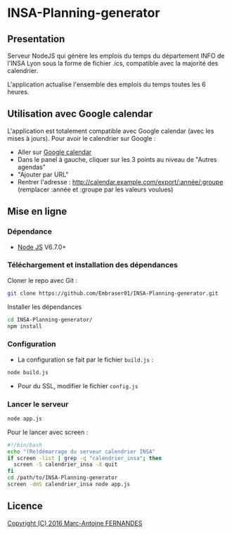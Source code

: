 # INSA-Planning-generator

## Presentation

  Serveur NodeJS qui génère les emplois du temps du département INFO de l'INSA Lyon sous la forme de fichier .ics, compatible avec la majorité des calendrier.
  
  L'application actualise l'ensemble des emplois du temps toutes les 6 heures.

## Utilisation avec Google calendar

L'application est totalement compatible avec Google calendar (avec les mises à jours).
Pour avoir le calendrier sur Google :

- Aller sur [Google calendar](https://calendar.google.com)
- Dans le panel à gauche, cliquer sur les 3 points au niveau de "Autres agendas"
- "Ajouter par URL"
- Rentrer l'adresse : http://calendar.example.com/export/:année/:groupe (remplacer :année et :groupe par les valeurs voulues)

## Mise en ligne

### Dépendance

-  [Node JS](https://nodejs.org) V6.7.0+
  

### Téléchargement et installation des dépendances

Cloner le repo avec Git :
```bash
git clone https://github.com/Embraser01/INSA-Planning-generator.git
```

Installer les dépendances

```bash
cd INSA-Planning-generator/
npm install
```

###  Configuration

- La configuration se fait par le fichier `build.js` :

```bash
node build.js
```

- Pour du SSL, modifier le fichier `config.js`


### Lancer le serveur

```bash
node app.js
```

Pour le lancer avec screen :

```bash
#!/bin/bash
echo "(Re)démarrage du serveur calendrier INSA"
if screen -list | grep -q "calendrier_insa"; then
  screen -S calendrier_insa -X quit
fi
cd /path/to/INSA-Planning-generator
screen -dmS calendrier_insa node app.js
```


## Licence

[Copyright (C) 2016  Marc-Antoine FERNANDES](https://github.com/Embraser01/INSA-Planning-generator/blob/master/LICENSE.md)
